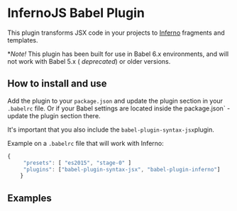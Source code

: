 # InfernoJS Babel Plugin

This plugin transforms JSX code in your projects to [Inferno](https://github.com/trueadm/inferno) fragments and templates. 

**Note!* This plugin has been built for use in Babel 6.x environments, and will not work with Babel 5.x ( *deprecated*) or older versions.

## How to install and use

Add the plugin to your `package.json` and update the plugin section in your `.babelrc` file. Or if your Babel settings are located inside the package.json` - update the plugin section there.

It's important that you also include the `babel-plugin-syntax-jsx`plugin.

Example on a `.babelrc` file that will work with Inferno:


```js
{   
     "presets": [ "es2015", "stage-0" ]
     "plugins": ["babel-plugin-syntax-jsx", "babel-plugin-inferno"]
    }
```


## Examples    
    
